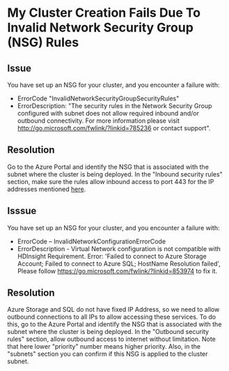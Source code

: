 # My Cluster Creation Fails Due To Invalid Network Security Group (NSG) Rules

## Issue
You have set up an NSG for your cluster, and you encounter a failure with:
* ErrorCode "InvalidNetworkSecurityGroupSecurityRules"
* ErrorDescription: "The security rules in the Network Security Group <nsg> configured with subnet <subnet> does not allow required inbound and/or outbound connectivity. For more information please visit http://go.microsoft.com/fwlink/?linkid=785236 or contact support".

## Resolution
Go to the Azure Portal and identify the NSG that is associated with the subnet where the cluster is being deployed. In the "Inbound security rules" section, make sure the rules allow inbound access to port 443 for the IP addresses mentioned [here](https://docs.microsoft.com/en-us/azure/hdinsight/hdinsight-extend-hadoop-virtual-network#hdinsight-ip).

## Isssue
You have set up an NSG for your cluster, and you encounter a failure with:
* ErrorCode – InvalidNetworkConfigurationErrorCode
* ErrorDescription - Virtual Network configuration is not compatible with HDInsight Requirement. Error: 'Failed to connect to Azure Storage Account; Failed to connect to Azure SQL; HostName Resolution failed', Please follow https://go.microsoft.com/fwlink/?linkid=853974 to fix it.

## Resolution
Azure Storage and SQL do not have fixed IP Address, so we need to allow outbound connections to all IPs to allow accessing these services. To do this, go to the Azure Portal and identify the NSG that is associated with the subnet where the cluster is being deployed. In the "Outbound security rules" section, allow outbound access to internet without limitation. Note that here lower "priority" number means higher priority. Also, in the "subnets" section you can confirm if this NSG is applied to the cluster subnet.
